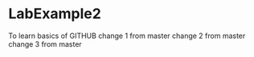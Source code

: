 # LabExample2
To learn basics of GITHUB
change 1 from master
change 2 from master
change 3 from master
